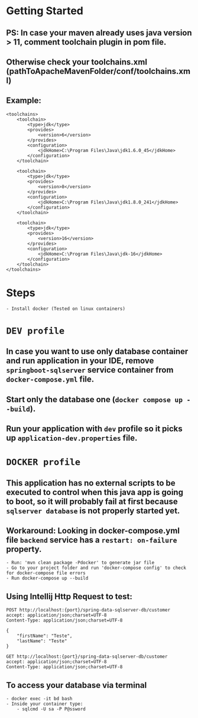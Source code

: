 # Getting Started

## PS: In case your maven already uses java version > 11, comment toolchain plugin in pom file.
## Otherwise check your toolchains.xml (pathToApacheMavenFolder/conf/toolchains.xml)
## Example:
    <toolchains>
        <toolchain>
            <type>jdk</type>
            <provides>
                <version>6</version>
            </provides>
            <configuration>
                <jdkHome>C:\Program Files\Java\jdk1.6.0_45</jdkHome>
            </configuration>
        </toolchain>
    
        <toolchain>
            <type>jdk</type>
            <provides>
                <version>8</version>
            </provides>
            <configuration>
                <jdkHome>C:\Program Files\Java\jdk1.8.0_241</jdkHome>
            </configuration>
        </toolchain>
    
        <toolchain>
            <type>jdk</type>
            <provides>
                <version>16</version>
            </provides>
            <configuration>
                <jdkHome>C:\Program Files\Java\jdk-16</jdkHome>
            </configuration>
        </toolchain>
    </toolchains>

#### <h1>Steps</h1>
    - Install docker (Tested on linux containers)

#### <h1> `DEV profile` </h1>
## In case you want to use only database container and run application in your IDE, remove `springboot-sqlserver` service container from `docker-compose.yml` file.
## Start only the database one (`docker compose up --build`).
## Run your application with `dev` profile so it picks up `application-dev.properties` file.

#### <h1> `DOCKER profile` </h1>
## This application has no external scripts to be executed to control when this java app is going to boot, so it will probably fail at first because `sqlserver database` is not properly started yet.
## Workaround: Looking in docker-compose.yml file `backend` service has a `restart: on-failure` property.

    - Run: 'mvn clean package -Pdocker' to generate jar file
    - Go to your project folder and run 'docker-compose config' to check for docker-compose file errors
    - Run docker-compose up --build

## Using Intellij Http Request to test:


    POST http://localhost:{port}/spring-data-sqlserver-db/customer
    accept: application/json;charset=UTF-8
    Content-Type: application/json;charset=UTF-8
    
    {
        "firstName": "Teste",
        "lastName": "Teste"
    }

    GET http://localhost:{port}/spring-data-sqlserver-db/customer
    accept: application/json;charset=UTF-8
    Content-Type: application/json;charset=UTF-8

## To access your database via terminal

    - docker exec -it bd bash
    - Inside your container type:
        - sqlcmd -U sa -P P@ssword